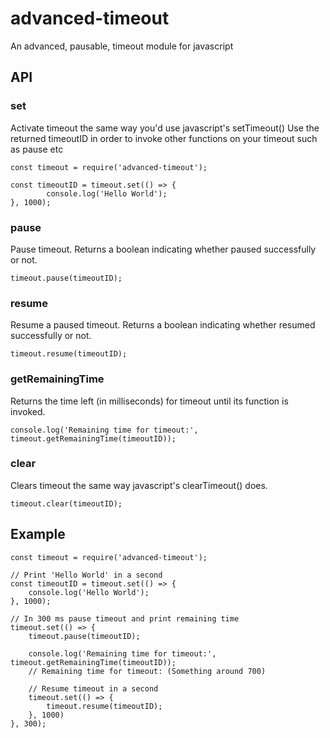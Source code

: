 # advanced-timeout
An advanced, pausable, timeout module for javascript

## API

### set
Activate timeout the same way you'd use javascript's setTimeout()
Use the returned timeoutID in order to invoke other functions on your timeout such as pause etc
    
    const timeout = require('advanced-timeout');

    const timeoutID = timeout.set(() => {
            console.log('Hello World');
    }, 1000);

### pause
Pause timeout.
Returns a boolean indicating whether paused successfully or not.
    
    timeout.pause(timeoutID);

### resume
Resume a paused timeout.
Returns a boolean indicating whether resumed successfully or not.
    
    timeout.resume(timeoutID);

### getRemainingTime
Returns the time left (in milliseconds) for timeout until its function is invoked.
    
    console.log('Remaining time for timeout:', timeout.getRemainingTime(timeoutID));

### clear
Clears timeout the same way javascript's clearTimeout() does.
    
    timeout.clear(timeoutID);

## Example
    const timeout = require('advanced-timeout');

    // Print 'Hello World' in a second
    const timeoutID = timeout.set(() => {
        console.log('Hello World');
    }, 1000);

    // In 300 ms pause timeout and print remaining time
    timeout.set(() => {
        timeout.pause(timeoutID);

        console.log('Remaining time for timeout:', timeout.getRemainingTime(timeoutID)); 
        // Remaining time for timeout: (Something around 700)

        // Resume timeout in a second
        timeout.set(() => {
            timeout.resume(timeoutID);
        }, 1000)
    }, 300);



